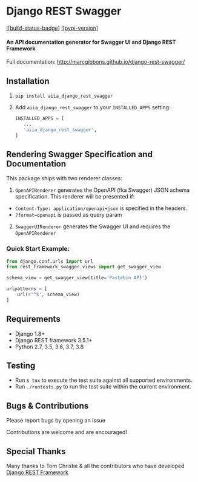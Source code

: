 # Django REST Swagger

[![build-status-badge]][build-status]
[![pypi-version]][pypi]



#### An API documentation generator for Swagger UI and Django REST Framework

Full documentation: http://marcgibbons.github.io/django-rest-swagger/


## Installation

1. `pip install aiia_django_rest_swagger`

2. Add `aiia_django_rest_swagger` to your `INSTALLED_APPS` setting:

    ```python
   INSTALLED_APPS = [
       ...
       'aiia_django_rest_swagger',
   ]
   ```

## Rendering Swagger Specification and Documentation

This package ships with two renderer classes:

1. `OpenAPIRenderer` generates the OpenAPI (fka Swagger) JSON schema specification. This renderer will be presented if:
  -  `Content-Type: application/openapi+json` is specified in the headers.
  - `?format=openapi` is passed as query param
2. `SwaggerUIRenderer` generates the Swagger UI and requires the `OpenAPIRenderer`


### Quick Start Example:
```python
from django.conf.urls import url
from rest_framework_swagger.views import get_swagger_view

schema_view = get_swagger_view(title='Pastebin API')

urlpatterns = [
    url(r'^$', schema_view)
]
```

## Requirements
* Django 1.8+
* Django REST framework 3.5.1+
* Python 2.7, 3.5, 3.6, 3.7, 3.8


## Testing

- Run `$ tox` to execute the test suite against all supported environments.
- Run `./runtests.py` to run the test suite within the current environment.

## Bugs & Contributions
Please report bugs by opening an issue

Contributions are welcome and are encouraged!

## Special Thanks
Many thanks to Tom Christie & all the contributors who have developed [Django REST Framework](http://django-rest-framework.org/)

[build-status]: https://travis-ci.org/marcgibbons/django-rest-swagger
[pypi]: https://pypi.python.org/pypi/aiia_django_rest_swagger
[license]: https://pypi.python.org/pypi/aiia_django_rest_swagger/
[docs-badge]: https://readthedocs.io/projects/django-rest-swagger/badge/
[docs]: http://django-rest-swagger.readthedocs.io/